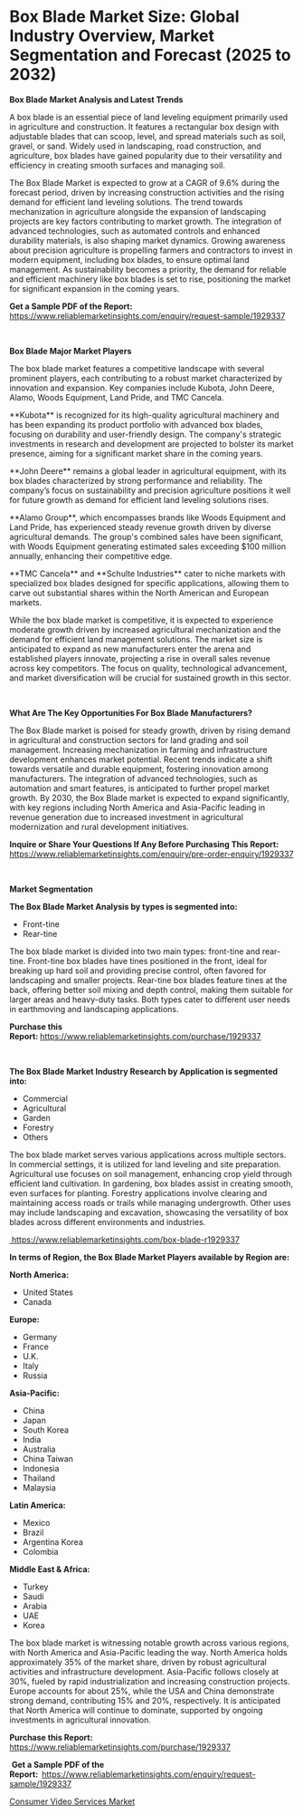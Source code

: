 <p><h1>Box Blade Market Size: Global Industry Overview, Market Segmentation and Forecast (2025 to 2032)</h1></p><p><strong>Box Blade Market Analysis and Latest Trends</strong></p>
<p><p>A box blade is an essential piece of land leveling equipment primarily used in agriculture and construction. It features a rectangular box design with adjustable blades that can scoop, level, and spread materials such as soil, gravel, or sand. Widely used in landscaping, road construction, and agriculture, box blades have gained popularity due to their versatility and efficiency in creating smooth surfaces and managing soil.</p><p>The Box Blade Market is expected to grow at a CAGR of 9.6% during the forecast period, driven by increasing construction activities and the rising demand for efficient land leveling solutions. The trend towards mechanization in agriculture alongside the expansion of landscaping projects are key factors contributing to market growth. The integration of advanced technologies, such as automated controls and enhanced durability materials, is also shaping market dynamics. Growing awareness about precision agriculture is propelling farmers and contractors to invest in modern equipment, including box blades, to ensure optimal land management. As sustainability becomes a priority, the demand for reliable and efficient machinery like box blades is set to rise, positioning the market for significant expansion in the coming years.</p></p>
<p><strong>Get a Sample PDF of the Report:&nbsp;</strong> <a href="https://www.reliablemarketinsights.com/enquiry/request-sample/1929337?utm_campaign=2117&utm_medium=2&utm_source=Github&utm_content=ia&utm_term=29032025&utm_id=box-blade">https://www.reliablemarketinsights.com/enquiry/request-sample/1929337</a></p>
<p>&nbsp;</p>
<p><strong>Box Blade Major Market Players</strong></p>
<p><p>The box blade market features a competitive landscape with several prominent players, each contributing to a robust market characterized by innovation and expansion. Key companies include Kubota, John Deere, Alamo, Woods Equipment, Land Pride, and TMC Cancela.</p><p>**Kubota** is recognized for its high-quality agricultural machinery and has been expanding its product portfolio with advanced box blades, focusing on durability and user-friendly design. The company's strategic investments in research and development are projected to bolster its market presence, aiming for a significant market share in the coming years.</p><p>**John Deere** remains a global leader in agricultural equipment, with its box blades characterized by strong performance and reliability. The company’s focus on sustainability and precision agriculture positions it well for future growth as demand for efficient land leveling solutions rises.</p><p>**Alamo Group**, which encompasses brands like Woods Equipment and Land Pride, has experienced steady revenue growth driven by diverse agricultural demands. The group's combined sales have been significant, with Woods Equipment generating estimated sales exceeding $100 million annually, enhancing their competitive edge.</p><p>**TMC Cancela** and **Schulte Industries** cater to niche markets with specialized box blades designed for specific applications, allowing them to carve out substantial shares within the North American and European markets.</p><p>While the box blade market is competitive, it is expected to experience moderate growth driven by increased agricultural mechanization and the demand for efficient land management solutions. The market size is anticipated to expand as new manufacturers enter the arena and established players innovate, projecting a rise in overall sales revenue across key competitors. The focus on quality, technological advancement, and market diversification will be crucial for sustained growth in this sector.</p></p>
<p>&nbsp;</p>
<p><strong>What Are The Key Opportunities For Box Blade Manufacturers?</strong></p>
<p><p>The Box Blade market is poised for steady growth, driven by rising demand in agricultural and construction sectors for land grading and soil management. Increasing mechanization in farming and infrastructure development enhances market potential. Recent trends indicate a shift towards versatile and durable equipment, fostering innovation among manufacturers. The integration of advanced technologies, such as automation and smart features, is anticipated to further propel market growth. By 2030, the Box Blade market is expected to expand significantly, with key regions including North America and Asia-Pacific leading in revenue generation due to increased investment in agricultural modernization and rural development initiatives.</p></p>
<p><strong>Inquire or Share Your Questions If Any Before Purchasing This Report:</strong> <a href="https://www.reliablemarketinsights.com/enquiry/pre-order-enquiry/1929337?utm_campaign=2117&utm_medium=2&utm_source=Github&utm_content=ia&utm_term=29032025&utm_id=box-blade">https://www.reliablemarketinsights.com/enquiry/pre-order-enquiry/1929337</a></p>
<p>&nbsp;</p>
<p><strong>Market Segmentation</strong></p>
<p><strong>The Box Blade Market Analysis by types is segmented into:</strong></p>
<p><ul><li>Front-tine</li><li>Rear-tine</li></ul></p>
<p><p>The box blade market is divided into two main types: front-tine and rear-tine. Front-tine box blades have tines positioned in the front, ideal for breaking up hard soil and providing precise control, often favored for landscaping and smaller projects. Rear-tine box blades feature tines at the back, offering better soil mixing and depth control, making them suitable for larger areas and heavy-duty tasks. Both types cater to different user needs in earthmoving and landscaping applications.</p></p>
<p><strong>Purchase this Report:&nbsp;</strong><a href="https://www.reliablemarketinsights.com/purchase/1929337?utm_campaign=2117&utm_medium=2&utm_source=Github&utm_content=ia&utm_term=29032025&utm_id=box-blade">https://www.reliablemarketinsights.com/purchase/1929337</a></p>
<p>&nbsp;</p>
<p><strong>The Box Blade Market Industry Research by Application is segmented into:</strong></p>
<p><ul><li>Commercial</li><li>Agricultural</li><li>Garden</li><li>Forestry</li><li>Others</li></ul></p>
<p><p>The box blade market serves various applications across multiple sectors. In commercial settings, it is utilized for land leveling and site preparation. Agricultural use focuses on soil management, enhancing crop yield through efficient land cultivation. In gardening, box blades assist in creating smooth, even surfaces for planting. Forestry applications involve clearing and maintaining access roads or trails while managing undergrowth. Other uses may include landscaping and excavation, showcasing the versatility of box blades across different environments and industries.</p></p>
<p><a href="https://www.reliablemarketinsights.com/box-blade-r1929337?utm_campaign=2117&utm_medium=2&utm_source=Github&utm_content=ia&utm_term=29032025&utm_id=box-blade">&nbsp;https://www.reliablemarketinsights.com/box-blade-r1929337</a></p>
<p><strong>In terms of Region, the Box Blade Market Players available by Region are:</strong></p>
<p>
    <p> <strong> North America: </strong>
        <ul>
            <li>United States</li>
            <li>Canada</li>
        </ul>
        </p> 
    <p> <strong> Europe: </strong>
        <ul>
            <li>Germany</li>
            <li>France</li>
            <li>U.K.</li>
            <li>Italy</li>
            <li>Russia</li>
        </ul>
        </p> 
    <p> <strong> Asia-Pacific: </strong>
        <ul>
            <li>China</li>
            <li>Japan</li>
            <li>South Korea</li>
            <li>India</li>
            <li>Australia</li>
            <li>China Taiwan</li>
            <li>Indonesia</li>
            <li>Thailand</li>
            <li>Malaysia</li>
        </ul>
        </p> 
    <p> <strong> Latin America: </strong>
        <ul>
            <li>Mexico</li>
            <li>Brazil</li>
            <li>Argentina Korea</li>
            <li>Colombia</li>
        </ul>
        </p> 
    <p> <strong> Middle East & Africa: </strong>
        <ul>
            <li>Turkey</li>
            <li>Saudi</li>
            <li>Arabia</li>
            <li>UAE</li>
            <li>Korea</li>
        </ul>
    </p>
    </p>
<p><p>The box blade market is witnessing notable growth across various regions, with North America and Asia-Pacific leading the way. North America holds approximately 35% of the market share, driven by robust agricultural activities and infrastructure development. Asia-Pacific follows closely at 30%, fueled by rapid industrialization and increasing construction projects. Europe accounts for about 25%, while the USA and China demonstrate strong demand, contributing 15% and 20%, respectively. It is anticipated that North America will continue to dominate, supported by ongoing investments in agricultural innovation.</p></p>
<p><strong>Purchase this Report: </strong><a href="https://www.reliablemarketinsights.com/purchase/1929337?utm_campaign=2117&utm_medium=2&utm_source=Github&utm_content=ia&utm_term=29032025&utm_id=box-blade">https://www.reliablemarketinsights.com/purchase/1929337</a></p>
<p>&nbsp;<strong>Get a Sample PDF of the Report:&nbsp;&nbsp;</strong><a href="https://www.reliablemarketinsights.com/enquiry/request-sample/1929337?utm_campaign=2117&utm_medium=2&utm_source=Github&utm_content=ia&utm_term=29032025&utm_id=box-blade">https://www.reliablemarketinsights.com/enquiry/request-sample/1929337</a></p>
<p><strong></strong></p>
<p><p><a href="https://github.com/nathandecarvalho/Market-Research-Report-List-6/blob/main/consumer-video-services-market.md?utm_campaign=2117&utm_medium=2&utm_source=Github&utm_content=ia&utm_term=29032025&utm_id=box-blade">Consumer Video Services Market</a></p></p>
